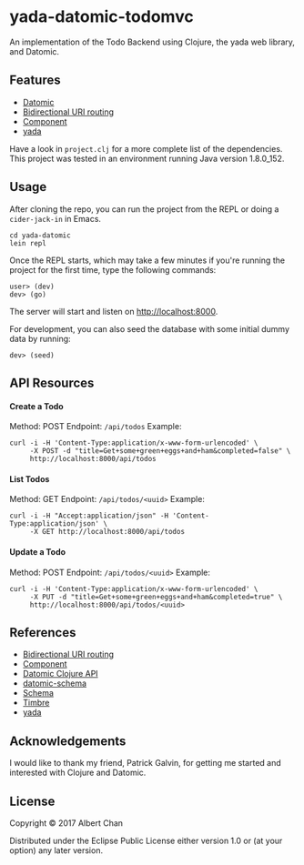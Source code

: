 # yada-datomic-todomvc

An implementation of the Todo Backend using Clojure, the yada web library, and
Datomic.

## Features

- [Datomic](http://www.datomic.com/)
- [Bidirectional URI routing](https://github.com/juxt/bidi)
- [Component](https://github.com/stuartsierra/component)
- [yada](https://github.com/juxt/yada)

Have a look in `project.clj` for a more complete list of the dependencies. This
project was tested in an environment running Java version 1.8.0_152.

## Usage

After cloning the repo, you can run the project from the REPL or doing a
`cider-jack-in` in Emacs.

```
cd yada-datomic
lein repl
```

Once the REPL starts, which may take a few minutes if you're running the project
for the first time, type the following commands:

```
user> (dev)
dev> (go)
```

The server will start and listen on [http://localhost:8000](http://localhost:8000).

For development, you can also seed the database with some initial dummy data by
running:

```
dev> (seed)
```

## API Resources

#### Create a Todo

Method:   POST
Endpoint: `/api/todos`
Example:

```
curl -i -H 'Content-Type:application/x-www-form-urlencoded' \
     -X POST -d "title=Get+some+green+eggs+and+ham&completed=false" \
     http://localhost:8000/api/todos
```

#### List Todos

Method:   GET
Endpoint: `/api/todos/<uuid>`
Example:

```
curl -i -H "Accept:application/json" -H 'Content-Type:application/json' \
     -X GET http://localhost:8000/api/todos
```

#### Update a Todo

Method:   POST
Endpoint: `/api/todos/<uuid>`
Example:

```
curl -i -H 'Content-Type:application/x-www-form-urlencoded' \
     -X PUT -d "title=Get+some+green+eggs+and+ham&completed=true" \
     http://localhost:8000/api/todos/<uuid>
```

## References

- [Bidirectional URI routing](https://github.com/juxt/bidi)
- [Component](https://github.com/stuartsierra/component)
- [Datomic Clojure API](http://docs.datomic.com/clojure/)
- [datomic-schema](https://github.com/Yuppiechef/datomic-schema)
- [Schema](https://github.com/plumatic/schema)
- [Timbre](https://github.com/ptaoussanis/timbre)
- [yada](https://github.com/juxt/yada)

## Acknowledgements

I would like to thank my friend, Patrick Galvin, for getting me started and
interested with Clojure and Datomic.

## License

Copyright © 2017 Albert Chan

Distributed under the Eclipse Public License either version 1.0 or (at
your option) any later version.
